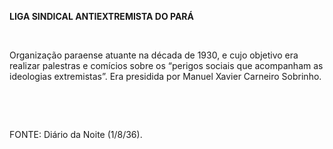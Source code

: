 **LIGA SINDICAL ANTIEXTREMISTA DO PARÁ**

 

Organização paraense atuante na década de 1930, e cujo objetivo era
realizar palestras e comícios sobre os “perigos sociais que acompanham
as ideologias extremistas”. Era presidida por Manuel Xavier Carneiro
Sobrinho.

 

 

FONTE: Diário da Noite (1/8/36).

 
